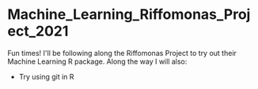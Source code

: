 # Machine_Learning_Riffomonas_Project_2021

Fun times! I'll be following along the Riffomonas Project to try out their Machine Learning R package. Along the way I will also:
*  Try using git in R
